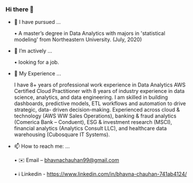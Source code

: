 ### Hi there 👋

- 🔭 I have pursued ...

    • A master’s degree in Data Analytics with majors in 'statistical modeling' from Northeastern University. (July, 2020) 
    
- 🌱 I’m actively ...

    •	looking for a job.
    
- 👯 My Experience ...

  I have 8+ years of professional work experience in Data Analytics
  AWS Certified Cloud Practitioner with 8 years of industry experience in data science, analytics, and data engineering. I am skilled in building dashboards, predictive models, ETL  workflows and automation to drive strategic, data- 
  driven decision-making. Experienced across cloud & technology (AWS WW Sales Operations), banking & fraud analytics (Comerica Bank – Conduent), ESG & investment research (MSCI), financial analytics (Analytics Consult LLC), and 
  healthcare data warehousing (Cubosquare IT Systems).

- 📫 How to reach me: ...

    •	✉️ Email – bhavnachauhan99@gmail.com
   
    •	ℹ️ Linkedin - https://www.linkedin.com/in/bhavna-chauhan-741ab4124/

